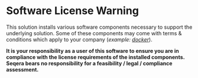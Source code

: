 # Software License Warning

This solution installs various software components necessary to support the underlying solution. Some of these components may come with terms & conditions which apply to your company (_example: [docker](https://www.docker.com/pricing/)_).

**It is your responsibility as a user of this software to ensure you are in compliance with the license requirements of the installed components.<br />Seqera bears no responsibility for a feasibility / legal / compliance assessment.**

